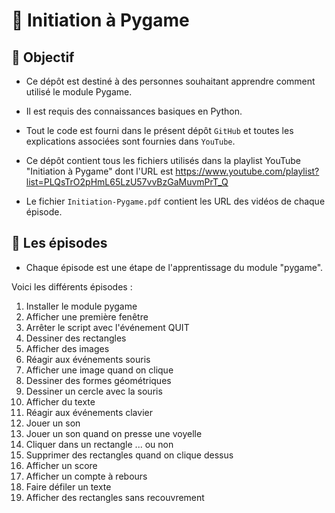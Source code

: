 # 🚀 Initiation à Pygame

## 🎯 Objectif

- Ce dépôt est destiné à des personnes souhaitant apprendre comment utilisé le module Pygame.

- Il est requis des connaissances basiques en Python.

- Tout le code est fourni dans le présent dépôt `GitHub` et toutes les explications associées sont fournies dans `YouTube`.

- Ce dépôt contient tous les fichiers utilisés dans la playlist YouTube "Initiation à Pygame" dont l'URL est https://www.youtube.com/playlist?list=PLQsTrO2pHmL65LzU57vvBzGaMuvmPrT_Q

- Le fichier `Initiation-Pygame.pdf` contient les URL des vidéos de chaque épisode.

## 👀 Les épisodes

- Chaque épisode est une étape de l'apprentissage du module "pygame".

Voici les différents épisodes :

 1. Installer le module pygame
 2. Afficher une première fenêtre
 3. Arrêter le script avec l'événement QUIT
 4. Dessiner des rectangles
 5. Afficher des images
 6. Réagir aux événements souris
 7. Afficher une image quand on clique
 8. Dessiner des formes géométriques
 9. Dessiner un cercle avec la souris
10. Afficher du texte
11. Réagir aux événements clavier
12. Jouer un son
13. Jouer un son quand on presse une voyelle
14. Cliquer dans un rectangle ... ou non
15. Supprimer des rectangles quand on clique dessus
16. Afficher un score
17. Afficher un compte à rebours
18. Faire défiler un texte
19. Afficher des rectangles sans recouvrement
